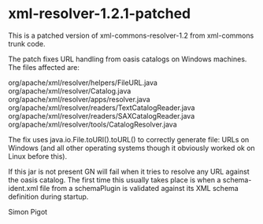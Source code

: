 # xml-resolver-1.2.1-patched

This is a patched version of xml-commons-resolver-1.2 from xml-commons trunk code. 

The patch fixes URL handling from oasis catalogs on Windows machines. The files affected are:

org/apache/xml/resolver/helpers/FileURL.java
org/apache/xml/resolver/Catalog.java
org/apache/xml/resolver/apps/resolver.java
org/apache/xml/resolver/readers/TextCatalogReader.java
org/apache/xml/resolver/readers/SAXCatalogReader.java
org/apache/xml/resolver/tools/CatalogResolver.java

The fix uses java.io.File.toURI().toURL() to correctly generate file: URLs on Windows (and all
other operating systems though it obviously worked ok on Linux before this). 

If this jar is not present GN will fail when it tries to resolve any URL against the oasis catalog. The first
time this usually takes place is when a schema-ident.xml file from a schemaPlugin is validated against its XML 
schema definition during startup.

Simon Pigot
